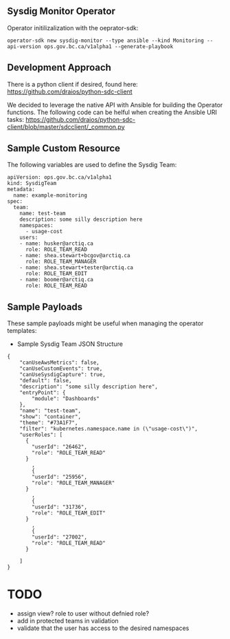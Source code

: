## Sysdig Monitor Operator

Operator initilizalization with the oeprator-sdk: 

```
operator-sdk new sysdig-monitor --type ansible --kind Monitoring --api-version ops.gov.bc.ca/v1alpha1 --generate-playbook
```

## Development Approach
There is a python client if desired, found here: https://github.com/draios/python-sdc-client

We decided to leverage the native API with Ansible for building the Operator functions. The following code can be helful when creating the Ansible URI tasks: https://github.com/draios/python-sdc-client/blob/master/sdcclient/_common.py

## Sample Custom Resource
The following variables are used to define the Sysdig Team:

```
apiVersion: ops.gov.bc.ca/v1alpha1
kind: SysdigTeam
metadata:
  name: example-monitoring
spec:
  team: 
    name: test-team
    description: some silly description here 
    namespaces: 
      - usage-cost
    users:
    - name: husker@arctiq.ca
      role: ROLE_TEAM_READ 
    - name: shea.stewart+bcgov@arctiq.ca
      role: ROLE_TEAM_MANAGER
    - name: shea.stewart+tester@arctiq.ca
      role: ROLE_TEAM_EDIT
    - name: boomer@arctiq.ca
      role: ROLE_TEAM_READ 

```
## Sample Payloads
These sample payloads might be useful when managing the operator templates: 

- Sample Sysdig Team JSON Structure
```
{   
    "canUseAwsMetrics": false,
    "canUseCustomEvents": true,
    "canUseSysdigCapture": true,
    "default": false,
    "description": "some silly description here",
    "entryPoint": {
        "module": "Dashboards"
    },
    "name": "test-team",
    "show": "container",
    "theme": "#73A1F7",
    "filter": "kubernetes.namespace.name in (\"usage-cost\")",
    "userRoles": [
      {
        "userId": "26462",
        "role": "ROLE_TEAM_READ"
      }
        ,
        {
        "userId": "25956",
        "role": "ROLE_TEAM_MANAGER"
      }
        ,
        {
        "userId": "31736",
        "role": "ROLE_TEAM_EDIT"
      }
        ,
        {
        "userId": "27002",
        "role": "ROLE_TEAM_READ"
      }
       
    ]
}
```

# TODO
- assign view? role to user without defnied role? 
- add in protected teams in validation
- validate that the user has access to the desired namespaces